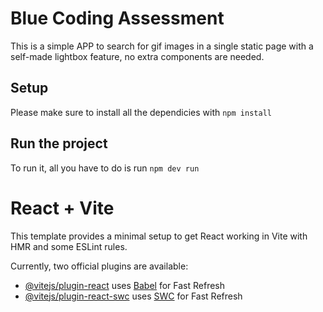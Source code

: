 # Blue Coding Assessment

This is a simple APP to search for gif images in a single static page with a self-made lightbox feature, no extra components are needed.

## Setup

Please make sure to install all the dependicies with `npm install`

## Run the project

To run it, all you have to do is run `npm dev run`

# React + Vite

This template provides a minimal setup to get React working in Vite with HMR and some ESLint rules.

Currently, two official plugins are available:

-   [@vitejs/plugin-react](https://github.com/vitejs/vite-plugin-react/blob/main/packages/plugin-react/README.md) uses [Babel](https://babeljs.io/) for Fast Refresh
-   [@vitejs/plugin-react-swc](https://github.com/vitejs/vite-plugin-react-swc) uses [SWC](https://swc.rs/) for Fast Refresh
